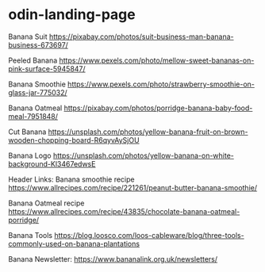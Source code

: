 # odin-landing-page

Banana Suit
https://pixabay.com/photos/suit-business-man-banana-business-673697/

Peeled Banana
https://www.pexels.com/photo/mellow-sweet-bananas-on-pink-surface-5945847/

Banana Smoothie
https://www.pexels.com/photo/strawberry-smoothie-on-glass-jar-775032/

Banana Oatmeal
https://pixabay.com/photos/porridge-banana-baby-food-meal-7951848/

Cut Banana
https://unsplash.com/photos/yellow-banana-fruit-on-brown-wooden-chopping-board-R6qyvAySjOU

Banana Logo
https://unsplash.com/photos/yellow-banana-on-white-background-Kl3467edwsE

Header Links:
Banana smoothie recipe
https://www.allrecipes.com/recipe/221261/peanut-butter-banana-smoothie/

Banana Oatmeal recipe
https://www.allrecipes.com/recipe/43835/chocolate-banana-oatmeal-porridge/

Banana Tools
https://blog.loosco.com/loos-cableware/blog/three-tools-commonly-used-on-banana-plantations

Banana Newsletter:
https://www.bananalink.org.uk/newsletters/